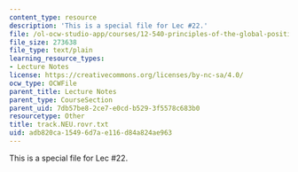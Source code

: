 ```yaml
---
content_type: resource
description: 'This is a special file for Lec #22.'
file: /ol-ocw-studio-app/courses/12-540-principles-of-the-global-positioning-system-spring-2012/adb820ca15496d7ae116d84a824ae963_track.NEU.rovr.txt
file_size: 273638
file_type: text/plain
learning_resource_types:
- Lecture Notes
license: https://creativecommons.org/licenses/by-nc-sa/4.0/
ocw_type: OCWFile
parent_title: Lecture Notes
parent_type: CourseSection
parent_uid: 7db57be8-2ce7-e0cd-b529-3f5578c683b0
resourcetype: Other
title: track.NEU.rovr.txt
uid: adb820ca-1549-6d7a-e116-d84a824ae963
---
```

This is a special file for Lec #22.